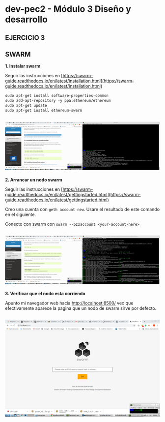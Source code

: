 # dev-pec2 - Módulo 3 Diseño y desarrollo

## EJERCICIO 3

**SWARM** 
---

**1. Instalar swarm**

Seguir las instrucciones en [https://swarm-guide.readthedocs.io/en/latest/installation.html](https://swarm-guide.readthedocs.io/en/latest/installation.html)

```
sudo apt-get install software-properties-common
sudo add-apt-repository -y ppa:ethereum/ethereum
sudo apt-get update
sudo apt-get install ethereum-swarm
```

![pantalla-ej3-01.png](https://github.com/anakb/dev-pec2/blob/master/ejercicio-3/1.png "pantalla-ej3-01")
---

**2. Arrancar un nodo swarm**

Seguir las instrucciones en [https://swarm-guide.readthedocs.io/en/latest/gettingstarted.html](https://swarm-guide.readthedocs.io/en/latest/gettingstarted.html)

Creo una cuenta con `geth account new`. Usare el resultado de este comando en el siguiente.

Conecto con swarm con `swarm --bzzaccount <your-account-here>`

![pantalla-ej3-02.png](https://github.com/anakb/dev-pec2/blob/master/ejercicio-3/2.png "pantalla-ej3-02")
---

**3. Verificar que el nodo esta corriendo**

Apunto mi navegador web hacia [http://localhost:8500/](http://localhost:8500/) veo que efectivamente aparece la pagina que un nodo de swarm sirve por defecto.

![pantalla-ej3-03.png](https://github.com/anakb/dev-pec2/blob/master/ejercicio-3/3.png "pantalla-ej3-03")
---
